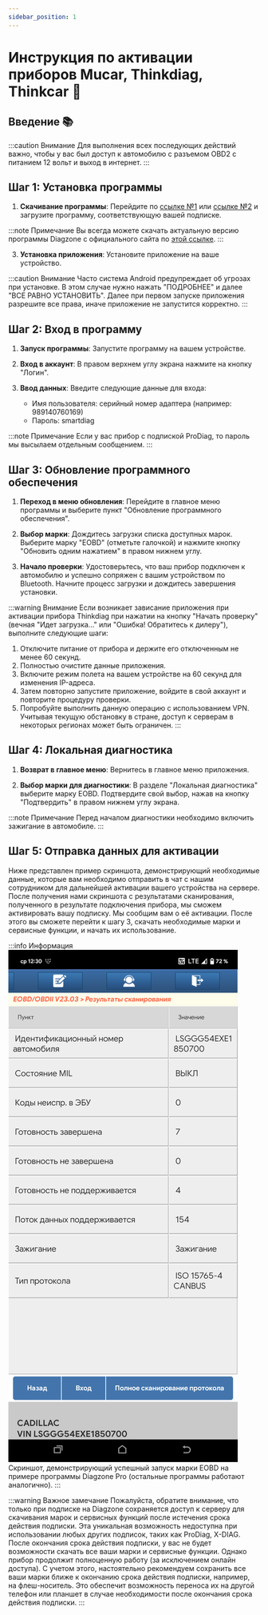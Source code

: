 ```yaml
---
sidebar_position: 1
---
```


# Инструкция по активации приборов Mucar, Thinkdiag, Thinkcar 🔧

## Введение 📚

:::caution Внимание
Для выполнения всех последующих действий важно, чтобы у вас был доступ к автомобилю с разъемом OBD2 с питанием 12 вольт и выход в интернет.
:::

## Шаг 1: Установка программы

1. **Скачивание программы**:
   Перейдите по [ссылке №1](https://i.getspace.us/cloud/s/fAMr3QsBMekwR2n) или [ссылке №2](https://nch.pl/s/T6c4C7Gj5Me3mGF) и загрузите программу, соответствующую вашей подписке.

:::note Примечание
Вы всегда можете скачать актуальную версию программы Diagzone с официального сайта по [этой ссылке](https://diagzone.com/get-apk).
:::

3. **Установка приложения**:
   Установите приложение на ваше устройство.

:::caution Внимание
Часто система Android предупреждает об угрозах при установке. В этом случае нужно нажать "ПОДРОБНЕЕ" и далее "ВСЕ РАВНО УСТАНОВИТЬ". Далее при первом запуске приложения разрешите все права, иначе приложение не запустится корректно.
:::

## Шаг 2: Вход в программу

1. **Запуск программы**:
   Запустите программу на вашем устройстве.

2. **Вход в аккаунт**:
   В правом верхнем углу экрана нажмите на кнопку "Логин".

3. **Ввод данных**:
   Введите следующие данные для входа:
   - Имя пользователя: серийный номер адаптера (например: 989140760169)
   - Пароль: smartdiag

:::note Примечание
Если у вас прибор с подпиской ProDiag, то пароль мы высылаем отдельным сообщением.
:::

## Шаг 3: Обновление программного обеспечения

1. **Переход в меню обновления**:
   Перейдите в главное меню программы и выберите пункт "Обновление программного обеспечения".

2. **Выбор марки**:
   Дождитесь загрузки списка доступных марок. Выберите марку "EOBD" (отметьте галочкой) и нажмите кнопку "Обновить одним нажатием" в правом нижнем углу.

3. **Начало проверки**:
   Удостоверьтесь, что ваш прибор подключен к автомобилю и успешно сопряжен с вашим устройством по Bluetooth. Начните процесс загрузки и дождитесь завершения установки.

:::warning Внимание
Если возникает зависание приложения при активации прибора Thinkdiag при нажатии на кнопку "Начать проверку" (вечная "Идет загрузка..." или "Ошибка! Обратитесь к дилеру"), выполните следующие шаги:
1. Отключите питание от прибора и держите его отключенным не менее 60 секунд.
2. Полностью очистите данные приложения.
3. Включите режим полета на вашем устройстве на 60 секунд для изменения IP-адреса.
4. Затем повторно запустите приложение, войдите в свой аккаунт и повторите процедуру проверки.
5. Попробуйте выполнить данную операцию с использованием VPN. Учитывая текущую обстановку в стране, доступ к серверам в некоторых регионах может быть ограничен.
:::

## Шаг 4: Локальная диагностика

1. **Возврат в главное меню**:
   Вернитесь в главное меню приложения.

2. **Выбор марки для диагностики**:
   В разделе "Локальная диагностика" выберите марку EOBD. Подтвердите свой выбор, нажав на кнопку "Подтвердить" в правом нижнем углу экрана.

:::note Примечание
Перед началом диагностики необходимо включить зажигание в автомобиле.
:::

## Шаг 5: Отправка данных для активации

Ниже представлен пример скриншота, демонстрирующий необходимые данные, которые вам необходимо отправить в чат с нашим сотрудником для дальнейшей активации вашего устройства на сервере. После получения нами скриншота с результатами сканирования, полученного в результате подключения прибора, мы сможем активировать вашу подписку. Мы сообщим вам о её активации. После этого вы сможете перейти к шагу 3, скачать необходимые марки и сервисные функции, и начать их использование.

:::info Информация
![EOBD](./img/soft.png)
Скриншот, демонстрирующий успешный запуск марки EOBD на примере программы Diagzone Pro (остальные программы работают аналогично).
:::

:::warning Важное замечание
Пожалуйста, обратите внимание, что только при подписке на Diagzone сохраняется доступ к серверу для скачивания марок и сервисных функций после истечения срока действия подписки. Эта уникальная возможность недоступна при использовании любых других подписок, таких как ProDiag, X-DIAG.
После окончания срока действия подписки, у вас не будет возможности скачать все ваши марки и сервисные функции. Однако прибор продолжит полноценную работу (за исключением онлайн доступа). С учетом этого, настоятельно рекомендуем сохранить все ваши марки ближе к окончанию срока действия подписки, например, на флеш-носитель. Это обеспечит возможность переноса их на другой телефон или планшет в случае необходимости после окончания срока действия подписки.
:::

